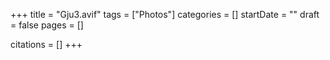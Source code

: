 +++
title = "Gju3.avif"
tags = ["Photos"]
categories = []
startDate = ""
draft = false
pages = []

citations = []
+++
